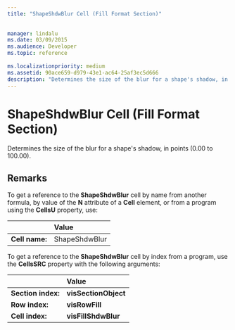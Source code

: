 ```yaml
---
title: "ShapeShdwBlur Cell (Fill Format Section)"
 
 
manager: lindalu
ms.date: 03/09/2015
ms.audience: Developer
ms.topic: reference
 
ms.localizationpriority: medium
ms.assetid: 90ace659-d979-43e1-ac64-25af3ec5d666
description: "Determines the size of the blur for a shape's shadow, in points (0.00 to 100.00)."
---
```


# ShapeShdwBlur Cell (Fill Format Section)

Determines the size of the blur for a shape's shadow, in points (0.00 to 100.00). 
  
## Remarks

To get a reference to the **ShapeShdwBlur** cell by name from another formula, by value of the **N** attribute of a **Cell** element, or from a program using the **CellsU** property, use: 
  
||Value |
|:-----|:-----|
| **Cell name:**  <br/> | ShapeShdwBlur  <br/> |
   
To get a reference to the **ShapeShdwBlur** cell by index from a program, use the **CellsSRC** property with the following arguments: 
  
||Value |
|:-----|:-----|
| **Section index:**  <br/> |**visSectionObject** <br/> |
| **Row index:**  <br/> |**visRowFill** <br/> |
| **Cell index:**  <br/> |**visFillShdwBlur** <br/> |
   

